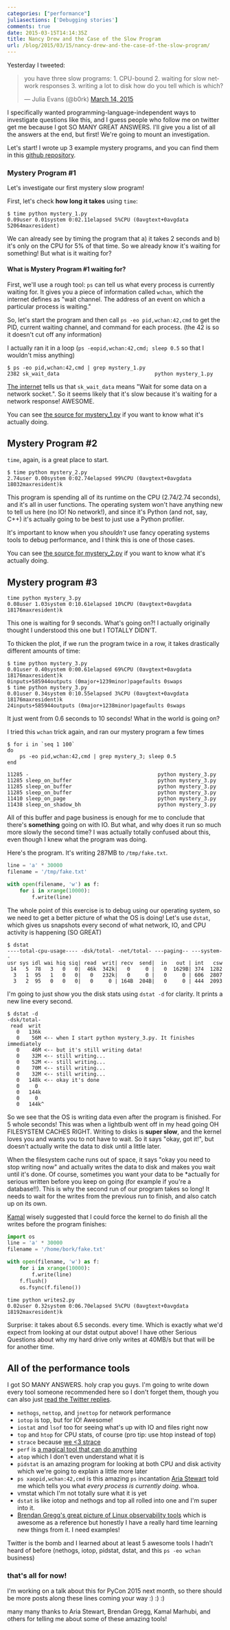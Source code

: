 ```yaml
---
categories: ["performance"]
juliasections: ['Debugging stories']
comments: true
date: 2015-03-15T14:14:35Z
title: Nancy Drew and the Case of the Slow Program
url: /blog/2015/03/15/nancy-drew-and-the-case-of-the-slow-program/
---
```


Yesterday I tweeted:

<blockquote class="twitter-tweet" lang="en"><p>you have three slow
programs:&#10;1. CPU-bound&#10;2. waiting for slow network
responses&#10;3. writing a lot to disk&#10;how do you tell which is
which?</p>&mdash; Julia Evans (@b0rk) <a
href="https://twitter.com/b0rk/status/576883056864288768">March 14,
2015</a></blockquote>
<script async src="//platform.twitter.com/widgets.js"
charset="utf-8"></script>

I specifically wanted programming-language-independent ways to
investigate questions like this, and I guess people who follow me on
twitter get me because I got SO MANY GREAT ANSWERS. I'll give you a list
of all the answers at the end, but first! We're going to mount an
investigation.

Let's start! I wrote up 3 example mystery programs, and you can find
them in this
[github repository](https://github.com/jvns/swiss_army_knife_talk).

### Mystery Program #1

Let's investigate our first mystery slow program!

<!--more-->

First, let's check **how long it takes** using `time`:

```
$ time python mystery_1.py
0.09user 0.01system 0:02.11elapsed 5%CPU (0avgtext+0avgdata 52064maxresident)
```

We can already see by timing the program  that a) it takes 2 seconds and
b) it's only on the CPU for 5% of that time. So we already know it's
waiting for something! But what is it waiting for?

#### What is Mystery Program #1 waiting for?

First, we'll use a rough tool: `ps` can tell us what every process is
currently waiting for. It gives you a piece of information called
`wchan`, which the internet defines as "wait channel. The address of an
event on which a particular process is waiting."

So, let's start the program and then call `ps -eo pid,wchan:42,cmd` to
get the PID, current waiting channel, and command for each process. (the
42 is so it doesn't cut off any information)

I actually ran it in a loop (`ps -eopid,wchan:42,cmd; sleep 0.5` so that
I wouldn't miss anything)

```
$ ps -eo pid,wchan:42,cmd | grep mystery_1.py
2382 sk_wait_data                               python mystery_1.py
```

[The internet](http://askubuntu.com/questions/19442/what-is-the-waiting-channel-of-a-process)
tells us that `sk_wait_data` means "Wait for some data on a network
socket.". So it seems likely that it's slow because it's waiting for a
network response! AWESOME.

You can see [the source for mystery_1.py](https://github.com/jvns/swiss_army_knife_talk/blob/master/slow_client.py) if you want to know what it's actually doing. 

## Mystery Program #2

`time`, again, is a great place to start.

```
$ time python mystery_2.py
2.74user 0.00system 0:02.74elapsed 99%CPU (0avgtext+0avgdata 18032maxresident)k
```

This program is spending all of its runtime on the CPU (2.74/2.74
seconds), and it's all in user functions. The operating system won't
have anything new to tell us here (no IO! No network!), and since it's
Python (and not, say, C++) it's actually going to be best to just use a
Python profiler.

It's important to know when you *shouldn't* use fancy operating systems
tools to debug performance, and I think this is one of those cases.

You can see [the source for mystery_2.py](https://github.com/jvns/swiss_army_knife_talk/blob/master/adder.py)
if you want to know what it's actually doing. 


## Mystery program #3

```
time python mystery_3.py 
0.08user 1.03system 0:10.61elapsed 10%CPU (0avgtext+0avgdata 18176maxresident)k
```

This one is waiting for 9 seconds. What's going on?! I actually
originally thought I understood this one but I TOTALLY DIDN'T. 

To thicken the plot, if we run the program twice in a row, it takes
drastically different amounts of time:

```
$ time python mystery_3.py 
0.01user 0.40system 0:00.61elapsed 69%CPU (0avgtext+0avgdata 18176maxresident)k
0inputs+585944outputs (0major+1239minor)pagefaults 0swaps
$ time python mystery_3.py 
0.01user 0.34system 0:10.55elapsed 3%CPU (0avgtext+0avgdata 18176maxresident)k
24inputs+585944outputs (0major+1238minor)pagefaults 0swaps
```

It just went from 0.6 seconds to 10 seconds! What in the world is going on?

I tried this `wchan` trick again, and ran our mystery program a few times

```
$ for i in `seq 1 100`
do
    ps -eo pid,wchan:42,cmd | grep mystery_3; sleep 0.5
end

11285 -                                          python mystery_3.py
11285 sleep_on_buffer                            python mystery_3.py
11285 sleep_on_buffer                            python mystery_3.py
11285 sleep_on_buffer                            python mystery_3.py
11410 sleep_on_page                              python mystery_3.py
11438 sleep_on_shadow_bh                         python mystery_3.py
```

All of this buffer and page business is enough for me to conclude that
there's **something** going on with IO. But what, and why does it run so
much more slowly the second time? I was actually totally confused about
this, even though I knew what the program was doing.

Here's the program. It's writing 287MB to `/tmp/fake.txt`. 

```python
line = 'a' * 30000
filename = '/tmp/fake.txt'

with open(filename, 'w') as f:
    for i in xrange(10000):
        f.write(line)
```

The whole point of this exercise is to debug using our operating system,
so we need to get a better picture of what the OS is doing! Let's use
`dstat`, which gives us snapshots every second of what network, IO, and
CPU activity is happening (SO GREAT)

```
$ dstat
----total-cpu-usage---- -dsk/total- -net/total- ---paging-- ---system--
usr sys idl wai hiq siq| read  writ| recv  send|  in   out | int   csw 
 14   5  78   3   0   0|  46k  342k|   0     0 |   0  1629B| 374  1282 
  3   1  95   1   0   0|   0   232k|   0     0 |   0     0 | 606  2807 
  3   2  95   0   0   0|   0     0 | 164B  204B|   0     0 | 444  2093 
```

I'm going to just show you the disk stats using `dstat -d` for clarity. It prints a new line every second.

```
$ dstat -d 
-dsk/total-
 read  writ
   0   136k
   0    56M <-- when I start python mystery_3.py. It finishes immediately
   0    46M <-- but it's still writing data!
   0    32M <-- still writing...
   0    52M <-- still writing...
   0    70M <-- still writing...
   0    32M <-- still writing...
   0   148k <-- okay it's done
   0     0 
   0   144k
   0     0 
   0   144k^
```

So we see that the OS is writing data even after the program is
finished. For 5 whole seconds! This was when a lightbulb went off in my
head going OH FILESYSTEM CACHES RIGHT. Writing to disks is **super
slow**, and the kernel loves you and wants you to not have to wait. So
it says "okay, got it!", but doesn't actually write the data to disk
until a little later.

When the filesystem cache runs out of space, it says "okay you need to
stop writing now" and actually writes the data to disk and makes you
wait until it's done. Of course, sometimes you want your data to be
*actually for serious written before you keep on going (for example if
you're a database!!). This is why the second run of our program takes so
long! It needs to wait for the writes from the previous run to finish,
and also catch up on its own.

[Kamal](https://twitter.com/kamalmarhubi) wisely suggested that I could
force the kernel to do finish all the writes before the program
finishes:

```python
import os
line = 'a' * 30000
filename = '/home/bork/fake.txt'

with open(filename, 'w') as f:
    for i in xrange(10000):
        f.write(line)
    f.flush()
    os.fsync(f.fileno())
```


```
time python writes2.py 
0.02user 0.32system 0:06.70elapsed 5%CPU (0avgtext+0avgdata
18192maxresident)k
```

Surprise: it takes about 6.5 seconds. every time. Which is exactly what
we'd expect from looking at our dstat output above! I have other
Serious Questions about why my hard drive only writes at 40MB/s but that
will be for another time.

## All of the performance tools

I got SO MANY ANSWERS. holy crap you guys. I'm going to write down every
tool someone recommended here so I don't forget them, though you can
also just [read the Twitter replies](https://twitter.com/b0rk/status/576883056864288768).

* `nethogs`, `nettop`, and `jnettop` for network performance
* `iotop` is top, but for IO! Awesome!
* `iostat` and `lsof` too for seeing what's up with IO and files right now
* `top` and `htop` for CPU stats, of course (pro tip: use htop instead of top)
* `strace` because [we <3 strace](http://jvns.ca/blog/categories/strace/)
* `perf` is [a magical tool that can do anything](http://www.brendangregg.com/perf.html)
* `atop` which I don't even understand what it is
* `pidstat` is an amazing program for looking at both CPU and disk activity which we're going to explain a little more later
* `ps xaopid,wchan:42,cmd` is this amazing `ps` incantation [Aria Stewart](https://twitter.com/aredridel) told me which tells you what *every process is currently doing*. whoa. 
* vmstat which I'm not totally sure what it is yet
* `dstat` is like iotop and nethogs and top all rolled into one and I'm
  super into it.
* [Brendan Gregg's great picture of Linux observability tools](http://www.brendangregg.com/Perf/linux_observability_tools.png) 
  which is awesome as a reference but honestly I have a really hard time learning new things from it. I need examples!

Twitter is the bomb and I learned about at least 5 awesome tools I
hadn't heard of before (nethogs, iotop, pidstat, dstat, and this `ps
-eo wchan` business)

### that's all for now!

I'm working on a talk about this for PyCon 2015 next month, so there
should be more posts along these lines coming your way :) :) :)

many many thanks to Aria Stewart, Brendan Gregg, Kamal Marhubi, and
others for telling me about some of these amazing tools!
